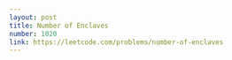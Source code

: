 ```yaml
---
layout: post
title: Number of Enclaves
number: 1020
link: https://leetcode.com/problems/number-of-enclaves
---
```

